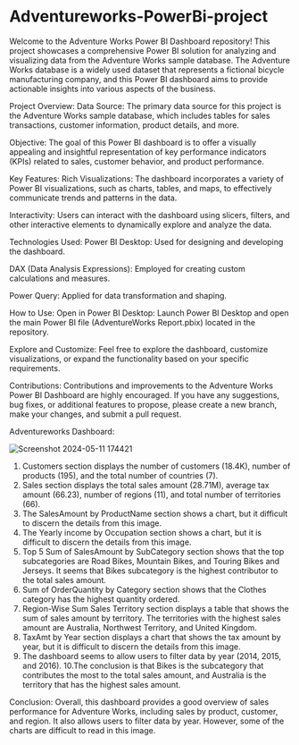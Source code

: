 # Adventureworks-PowerBi-project

Welcome to the Adventure Works Power BI Dashboard repository! This project showcases a comprehensive Power BI solution for analyzing and visualizing data from the Adventure Works sample database. The Adventure Works database is a widely used dataset that represents a fictional bicycle manufacturing company, and this Power BI dashboard aims to provide actionable insights into various aspects of the business.

Project Overview:
Data Source: The primary data source for this project is the Adventure Works sample database, which includes tables for sales transactions, customer information, product details, and more.

Objective:
The goal of this Power BI dashboard is to offer a visually appealing and insightful representation of key performance indicators (KPIs) related to sales, customer behavior, and product performance.

Key Features:
Rich Visualizations: The dashboard incorporates a variety of Power BI visualizations, such as charts, tables, and maps, to effectively communicate trends and patterns in the data.

Interactivity: Users can interact with the dashboard using slicers, filters, and other interactive elements to dynamically explore and analyze the data.

Technologies Used: Power BI Desktop: Used for designing and developing the dashboard.

DAX (Data Analysis Expressions): Employed for creating custom calculations and measures.

Power Query: Applied for data transformation and shaping.

How to Use: Open in Power BI Desktop: Launch Power BI Desktop and open the main Power BI file (AdventureWorks Report.pbix) located in the repository.

Explore and Customize: Feel free to explore the dashboard, customize visualizations, or expand the functionality based on your specific requirements.

Contributions: Contributions and improvements to the Adventure Works Power BI Dashboard are highly encouraged. If you have any suggestions, bug fixes, or additional features to propose, please create a new branch, make your changes, and submit a pull request.


Adventureworks Dashboard:

![Screenshot 2024-05-11 174421](https://github.com/Bhavani876/Adventureworks-PowerBi-project/assets/122962752/15e461ce-ba4e-4fc9-b4d0-3b7ac0c8ac48)


1. Customers section displays the number of customers (18.4K), number of products (195), and the total number of countries (7).
2. Sales section displays the total sales amount (28.71M), average tax amount (66.23), number of regions (11), and total number of territories (66).
3. The SalesAmount by ProductName section shows a chart, but it difficult to discern the details from this image.
4. The Yearly income by Occupation section shows a chart, but it is difficult to discern the details from this image.
5. Top 5 Sum of SalesAmount by SubCategory section shows that the top subcategories are Road Bikes, Mountain Bikes, and Touring Bikes and Jerseys. It seems that Bikes subcategory is the highest contributor to the total sales amount.
6. Sum of OrderQuantity by Category section shows that the Clothes category has the highest quantity ordered.
7. Region-Wise Sum Sales Territory section displays a table that shows the sum of sales amount by territory. The territories with the highest sales amount are Australia, Northwest Territory, and United Kingdom.
8. TaxAmt by Year section displays a chart that shows the tax amount by year, but it is difficult to discern the details from this image.
9. The dashboard seems to allow users to filter data by year (2014, 2015, and 2016).
10.The conclusion is that Bikes is the subcategory that contributes the most to the total sales amount, and Australia is the territory that has the highest sales amount.

Conclusion:
Overall, this dashboard provides a good overview of sales performance for Adventure Works, including sales by product, customer, and region. It also allows users to filter data by year. However, some of the charts are difficult to read in this image.
